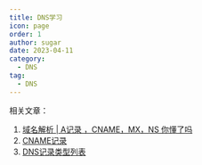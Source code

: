 ```yaml
---
title: DNS学习
icon: page
order: 1
author: sugar
date: 2023-04-11
category:
  - DNS
tag:
  - DNS
---
```


相关文章：
1. [域名解析 | A记录 ，CNAME，MX，NS 你懂了吗](https://zhuanlan.zhihu.com/p/91769762)
2. [CNAME记录](https://zh.wikipedia.org/zh-cn/CNAME%E8%AE%B0%E5%BD%95)
3. [DNS记录类型列表](https://zh.wikipedia.org/zh-cn/DNS%E8%AE%B0%E5%BD%95%E7%B1%BB%E5%9E%8B%E5%88%97%E8%A1%A8)

